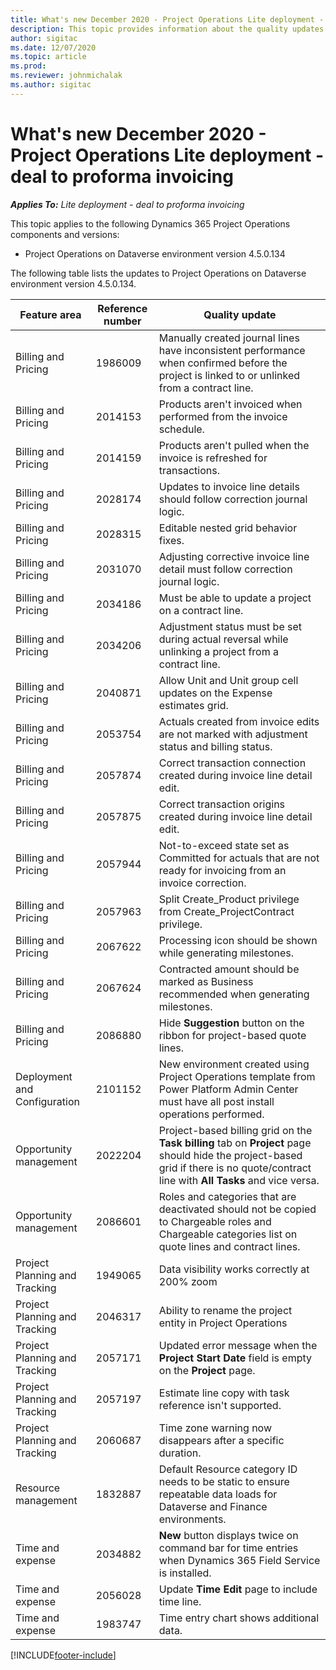 ```yaml
---
title: What's new December 2020 - Project Operations Lite deployment - deal to proforma invoicing
description: This topic provides information about the quality updates available in the December 2020 release of Project Operations Lite deployment - deal to proforma invoicing. 
author: sigitac
ms.date: 12/07/2020
ms.topic: article
ms.prod:
ms.reviewer: johnmichalak
ms.author: sigitac
---
```


# What's new December 2020 - Project Operations Lite deployment - deal to proforma invoicing

_**Applies To:** Lite deployment - deal to proforma invoicing_

This topic applies to the following Dynamics 365 Project Operations components and versions:

  - Project Operations on Dataverse environment version 4.5.0.134 

The following table lists the updates to Project Operations on Dataverse environment version 4.5.0.134.

| **Feature area** | **Reference number** | **Quality update** |
| --- | --- | --- |
| Billing and Pricing | 1986009 | Manually created journal lines have inconsistent performance when confirmed before the project is linked to or unlinked from a contract line. |
| Billing and Pricing | 2014153 | Products aren't invoiced when performed from the invoice schedule. |
| Billing and Pricing | 2014159 | Products aren't pulled when the invoice is refreshed for transactions. |
| Billing and Pricing | 2028174 | Updates to invoice line details should follow correction journal logic. |
| Billing and Pricing | 2028315 | Editable nested grid behavior fixes. |
| Billing and Pricing | 2031070 | Adjusting corrective invoice line detail must follow correction journal logic. |
| Billing and Pricing | 2034186 | Must be able to update a project on a contract line. |
| Billing and Pricing | 2034206 | Adjustment status must be set during actual reversal while unlinking a project from a contract line. |
| Billing and Pricing | 2040871 | Allow Unit and Unit group cell updates on the Expense estimates grid. |
| Billing and Pricing | 2053754 | Actuals created from invoice edits are not marked with adjustment status and billing status. |
| Billing and Pricing | 2057874 | Correct transaction connection created during invoice line detail edit. |
| Billing and Pricing | 2057875 | Correct transaction origins created during invoice line detail edit. |
| Billing and Pricing | 2057944 | Not-to-exceed state set as Committed for actuals that are not ready for invoicing from an invoice correction. |
| Billing and Pricing | 2057963 | Split Create\_Product privilege from Create\_ProjectContract privilege. |
| Billing and Pricing | 2067622 | Processing icon should be shown while generating milestones. |
| Billing and Pricing | 2067624 | Contracted amount should be marked as Business recommended when generating milestones. |
| Billing and Pricing | 2086880 | Hide **Suggestion** button on the ribbon for project-based quote lines. |
| Deployment and Configuration | 2101152 | New environment created using Project Operations template from Power Platform Admin Center must have all post install operations performed. |
| Opportunity management | 2022204 | Project-based billing grid on the **Task billing** tab on **Project** page should hide the project-based grid if there is no quote/contract line with **All Tasks** and vice versa. |
| Opportunity management | 2086601 | Roles and categories that are deactivated should not be copied to Chargeable roles and Chargeable categories list on quote lines and contract lines. |
| Project Planning and Tracking | 1949065 | Data visibility works correctly at 200% zoom |
| Project Planning and Tracking | 2046317 | Ability to rename the project entity in Project Operations |
| Project Planning and Tracking | 2057171 | Updated error message when the **Project Start Date** field is empty on the **Project** page. |
| Project Planning and Tracking | 2057197 | Estimate line copy with task reference isn't supported. |
| Project Planning and Tracking | 2060687 | Time zone warning now disappears after a specific duration. |
| Resource management | 1832887 | Default Resource category ID needs to be static to ensure repeatable data loads for Dataverse and Finance environments. |
| Time and expense | 2034882 | **New** button displays twice on command bar for time entries when Dynamics 365 Field Service is installed. |
| Time and expense | 2056028 | Update **Time Edit** page to include time line. |
| Time and expense | 1983747 | Time entry chart shows additional data. |


[!INCLUDE[footer-include](../../includes/footer-banner.md)]